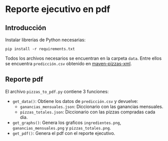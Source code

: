 Reporte ejecutivo en pdf
=================

## Introducción
Instalar librerías de Python necesarias:
```
pip install -r requirements.txt
```
Todos los archivos necesarios se encuentran en la carpeta `data`. Entre ellos se encuentra ```predicción.csv``` obtenido en 
[maven-pizzas-xml](https://github.com/pepert03/maven-pizzas-xml).

## Reporte pdf
El archivo ```pizzas_to_pdf.py``` contiene 3 funciones:
* ```get_data()```: Obtiene los datos de ```predicción.csv``` y devuelve:
    * ```ganancias_mensuales.json```: Diccionario con las ganancias mensuales.
    * ```pizzas_totales.json```: Diccionario con las pizzas compradas cada dia.
* ```get_graphs()```: Genera los graficos ```ingredientes.png```, ```ganancias_mensuales.png``` y ```pizzas_totales.png```.
* ```get_pdf()```: Genera el pdf con el reporte ejecutivo.
